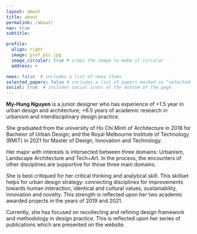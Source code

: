 ```yaml
---
layout: about
title: about
permalink: /about/
nav: true
subtitle: 

profile:
  align: right
  image: prof_pic.jpg
  image_circular: true # crops the image to make it circular
  address: >

news: false  # includes a list of news items
selected_papers: false # includes a list of papers marked as "selected={true}"
social: true  # includes social icons at the bottom of the page
---
```


**My-Hung Nguyen** is a junior designer who has experience of +1.5 year in urban design and architecture; +6.5 years of academic research in urbanism and interdisciplinary design practice.   

She graduated from the university of Ho Chi Minh of Architecture in 2018 for Bachelor of Urban Design; and the Royal Melbourne Institute of Technology (RMIT) in 2021 for Master of Design, Innovation and Technology.  

Her major with interests is intersected between three domains: Urbanism, Landscape Architecture and Tech+Art. In the process, the encounters of other disciplines are supportive for those three main domains.    

She is best critiqued for her critical thinking and analytical skill. This skillset helps for urban design strategy: connecting disciplines for improvements towards human interaction, identical and cultural values, sustainability, innovation and novelty. This strength is reflected upon her two academic awarded projects in the years of 2019 and 2021. 

Currently, she has focused on recollecting and refining design framework and methodology in design practice. This is reflected upon her series of publications which are presented on the website. 